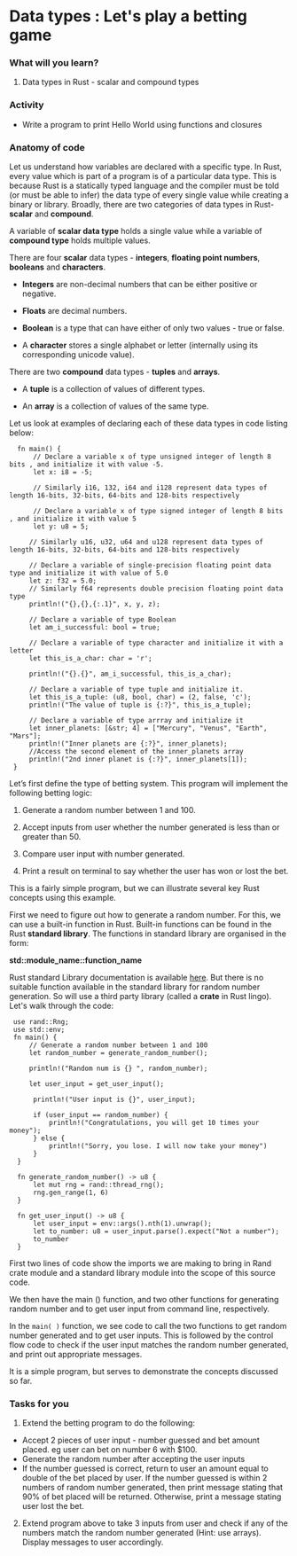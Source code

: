 # Data types : Let's play a betting game  

### What will you learn?

1. Data types in Rust - scalar and compound types


### Activity

* Write a program to print Hello World using functions and closures

### Anatomy of code

Let us understand how variables are declared with a specific type.
In Rust, every value which is part of a program is of a particular data type. This is because Rust is a statically typed language and the compiler must be told (or must be able to infer) the data type of every single value while creating a binary or library. Broadly, there are two categories of data types in Rust- **scalar** and **compound**.  

A variable of **scalar data type** holds a single value while a variable of **compound type** holds multiple values.  

There are four **scalar** data types - **integers**, **floating point numbers**, **booleans** and **characters**.   

* **Integers** are non-decimal numbers that can be either positive or negative. 

* **Floats** are decimal numbers.  

* **Boolean** is a type that can have either of only two values - true or false.

* A **character** stores a single alphabet or letter (internally using  its corresponding unicode value).   

There are two **compound** data types - **tuples** and **arrays**.   

* A **tuple** is a collection of values of different types.   

* An **array** is a collection of values of the same type.  

Let us look at examples of declaring each of these data types in code listing below:  


```
  fn main() {
      // Declare a variable x of type unsigned integer of length 8 bits , and initialize it with value -5.
      let x: i8 = -5;
 
      // Similarly i16, 132, i64 and i128 represent data types of length 16-bits, 32-bits, 64-bits and 128-bits respectively
 
      // Declare a variable x of type signed integer of length 8 bits , and initialize it with value 5
      let y: u8 = 5;
 
     // Similarly u16, u32, u64 and u128 represent data types of length 16-bits, 32-bits, 64-bits and 128-bits respectively

     // Declare a variable of single-precision floating point data type and initialize it with value of 5.0
     let z: f32 = 5.0;
     // Similarly f64 represents double precision floating point data type
     println!("{},{},{:.1}", x, y, z);

     // Declare a variable of type Boolean
     let am_i_successful: bool = true;

     // Declare a variable of type character and initialize it with a letter
     let this_is_a_char: char = 'r';

     println!("{}.{}", am_i_successful, this_is_a_char);

     // Declare a variable of type tuple and initialize it.
     let this_is_a_tuple: (u8, bool, char) = (2, false, 'c');
     println!("The value of tuple is {:?}", this_is_a_tuple);

     // Declare a variable of type arrray and initialize it
     let inner_planets: [&str; 4] = ["Mercury", "Venus", "Earth", "Mars"];
     println!("Inner planets are {:?}", inner_planets);
     //Access the second element of the inner_planets array
     println!("2nd inner planet is {:?}", inner_planets[1]);
 }

```

Let’s first define the type of betting system. This program will implement the following betting logic:  

1. Generate a random number between 1 and 100.  

2. Accept inputs from user whether the number generated is less than or greater than 50.  

3. Compare user input with number generated.  

4. Print a result on terminal to say whether the user has won or lost the bet.

This is a fairly simple program, but we can illustrate several key Rust concepts using this example.  

First we need to figure out how to generate a random number. For this, we can use a built-in function in Rust. Built-in functions can be found in the Rust **standard library**. The functions in standard library are organised in the form:  

**std::module_name::function_name**  

Rust standard Library documentation is available [here](https://doc.rust-lang.org/std/). But there is no suitable function available in the standard library for random number generation. So will use a third party library (called a **crate** in Rust lingo). Let's walk through the code:  



```
 use rand::Rng;
 use std::env;
 fn main() {
     // Generate a random number between 1 and 100
     let random_number = generate_random_number();
 
     println!("Random num is {} ", random_number);
 
     let user_input = get_user_input();
  
      println!("User input is {}", user_input);
  
      if (user_input == random_number) {
          println!("Congratulations, you will get 10 times your money");
      } else {
          println!("Sorry, you lose. I will now take your money")
      }
  }
  
  fn generate_random_number() -> u8 {
      let mut rng = rand::thread_rng();
      rng.gen_range(1, 6)
  }
  
  fn get_user_input() -> u8 {
      let user_input = env::args().nth(1).unwrap();
      let to_number: u8 = user_input.parse().expect("Not a number");
      to_number
  }
```

First two lines of code show the imports we are making to bring in Rand crate module and a standard library module into the scope of this source code.  

We then have the main () function, and two other functions for generating random number and to get user input from command line, respectively.  

In the ```main( )``` function, we see code to call the two functions to get random number generated and to get user inputs. This is followed by  the control flow code to check if the user input matches the random number generated, and print out appropriate messages.  

It is a simple program, but serves to demonstrate the concepts discussed so far.


### Tasks for you

1. Extend the betting program to do the following:  
  * Accept 2 pieces of user input - number guessed and bet amount placed. eg user can bet on number 6 with $100.  
  * Generate the random number after accepting the user inputs  
  * If the number guessed is correct, return to user an amount equal to double of the bet placed by user. If the number guessed is within 2 numbers of random number generated, then print message stating that 90% of bet placed will be returned. Otherwise, print a message stating user lost the bet.
2. Extend program above to take 3 inputs from user and check if any of the numbers match the random number generated (Hint: use arrays). Display messages to user accordingly.  


